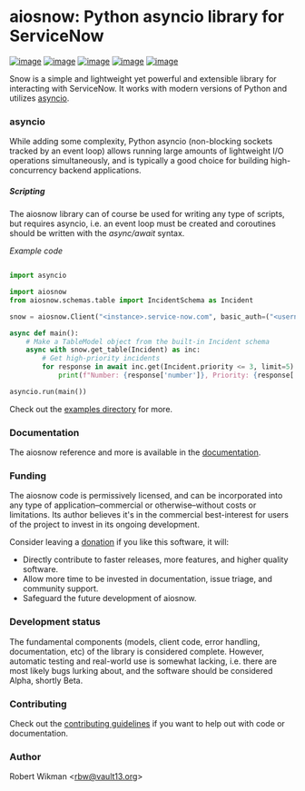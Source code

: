 # aiosnow: Python asyncio library for ServiceNow

[![image](https://badgen.net/pypi/v/aiosnow)](https://pypi.org/project/aiosnow)
[![image](https://badgen.net/badge/python/3.7+?color=purple)](https://pypi.org/project/aiosnow)
[![image](https://badgen.net/travis/rbw/aiosnow)](https://travis-ci.org/rbw/aiosnow)
[![image](https://badgen.net/pypi/license/aiosnow)](https://raw.githubusercontent.com/rbw/aiosnow/master/LICENSE)
[![image](https://pepy.tech/badge/snow/month)](https://pepy.tech/project/snow)


Snow is a simple and lightweight yet powerful and extensible library for interacting with ServiceNow. It works
with modern versions of Python and utilizes [asyncio](https://docs.python.org/3/library/asyncio.html).

### asyncio

While adding some complexity, Python asyncio (non-blocking sockets tracked by an event loop) allows running large amounts of lightweight I/O operations simultaneously,
and is typically a good choice for building high-concurrency backend applications.

##### Scripting

The aiosnow library can of course be used for writing any type of scripts, but requires asyncio, i.e. an event loop must be created and coroutines should be written with the *async/await* syntax.


*Example code*
```python

import asyncio

import aiosnow
from aiosnow.schemas.table import IncidentSchema as Incident

snow = aiosnow.Client("<instance>.service-now.com", basic_auth=("<username>", "<password>"))

async def main():
    # Make a TableModel object from the built-in Incident schema
    async with snow.get_table(Incident) as inc:
        # Get high-priority incidents
        for response in await inc.get(Incident.priority <= 3, limit=5):
            print(f"Number: {response['number']}, Priority: {response['priority'].text}")

asyncio.run(main())

```

Check out the [examples directory](examples) for more.

### Documentation

The aiosnow reference and more is available in the [documentation](https://aiosnow.readthedocs.io/en/latest).


### Funding

The aiosnow code is permissively licensed, and can be incorporated into any type of application–commercial or otherwise–without costs or limitations.
Its author believes it's in the commercial best-interest for users of the project to invest in its ongoing development.

Consider leaving a [donation](https://paypal.vault13.org) if you like this software, it will:

- Directly contribute to faster releases, more features, and higher quality software.
- Allow more time to be invested in documentation, issue triage, and community support.
- Safeguard the future development of aiosnow.

### Development status

The fundamental components (models, client code, error handling, documentation, etc) of the library is considered complete.
However, automatic testing and real-world use is somewhat lacking, i.e. there are most likely bugs lurking about,
and the software should be considered Alpha, shortly Beta.

### Contributing

Check out the [contributing guidelines](CONTRIBUTING.md) if you want to help out with code or documentation.


### Author

Robert Wikman \<rbw@vault13.org\>

